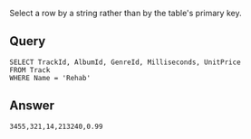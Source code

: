 Select a row by a string rather than by the table's primary key.

## Query

    SELECT TrackId, AlbumId, GenreId, Milliseconds, UnitPrice
    FROM Track
    WHERE Name = 'Rehab'

## Answer

    3455,321,14,213240,0.99
